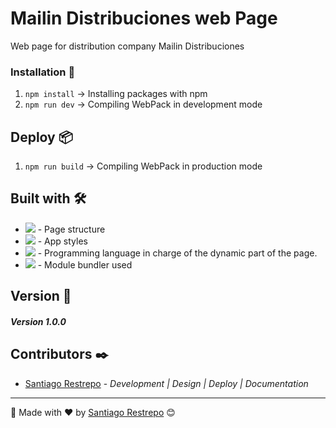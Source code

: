 
# Mailin Distribuciones web Page

Web page for distribution company Mailin Distribuciones

### Installation 🔧

1. `npm install` -> Installing packages with npm
2. `npm run dev` -> Compiling WebPack in development mode

## Deploy 📦

1. `npm run build` -> Compiling WebPack in production mode

## Built with 🛠️

* <img src="https://shields.io/badge/Pug-brown?logo=pug&logoColor=white&style=for-the-badge"> - Page structure
* <img src="https://shields.io/badge/sass-white?logo=sass&style=for-the-badge"> - App styles
* <img src="https://shields.io/badge/javascript-black?logo=javascript&style=for-the-badge"> - Programming language in charge of the dynamic part of the page.
* <img src="https://shields.io/badge/webpack-gray?logo=webpack&style=for-the-badge"> - Module bundler used

## Version 📌

##### Version 1.0.0

## Contributors ✒️

* [Santiago Restrepo](https://github.com/Santiago-Restrepo) - *Development | Design | Deploy | Documentation*

---
📖 Made with ❤️ by [Santiago Restrepo](https://github.com/santiago-restrepo) 😊
